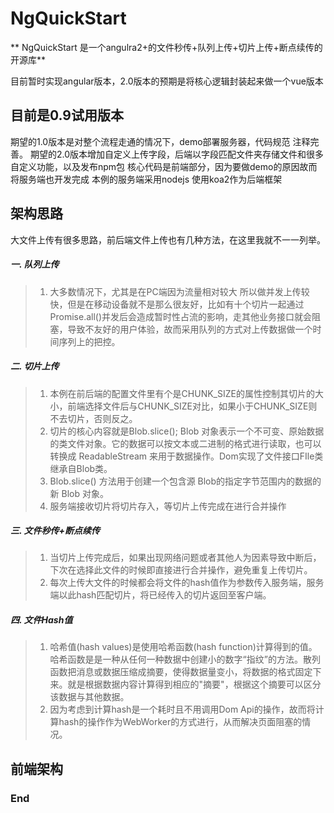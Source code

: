 # NgQuickStart

** NgQuickStart  是一个angulra2+的文件秒传+队列上传+切片上传+断点续传的开源库**

目前暂时实现angular版本，2.0版本的预期是将核心逻辑封装起来做一个vue版本


## 目前是0.9试用版本

期望的1.0版本是对整个流程走通的情况下，demo部署服务器，代码规范 注释完善。
期望的2.0版本增加自定义上传字段，后端以字段匹配文件夹存储文件和很多自定义功能，以及发布npm包
核心代码是前端部分，因为要做demo的原因故而将服务端也开发完成
本例的服务端采用nodejs 使用koa2作为后端框架

## 架构思路
大文件上传有很多思路，前后端文件上传也有几种方法，在这里我就不一一列举。
 ##### 一. 队列上传
>1. 大多数情况下，尤其是在PC端因为流量相对较大 所以做并发上传较快，但是在移动设备就不是那么很友好，比如有十个切片一起通过Promise.all()并发后会造成暂时性占流的影响，走其他业务接口就会阻塞，导致不友好的用户体验，故而采用队列的方式对上传数据做一个时间序列上的把控。 

 ##### 二. 切片上传
 >1. 本例在前后端的配置文件里有个是CHUNK_SIZE的属性控制其切片的大小，前端选择文件后与CHUNK_SIZE对比，如果小于CHUNK_SIZE则不去切片，否则反之。
 >2. 切片的核心内容就是Blob.slice(); Blob 对象表示一个不可变、原始数据的类文件对象。它的数据可以按文本或二进制的格式进行读取，也可以转换成 ReadableStream 来用于数据操作。Dom实现了文件接口FIle类继承自Blob类。
 >3. Blob.slice() 方法用于创建一个包含源 Blob的指定字节范围内的数据的新 Blob 对象。
 >4. 服务端接收切片将切片存入，等切片上传完成在进行合并操作

  ##### 三. 文件秒传+断点续传
>1. 当切片上传完成后，如果出现网络问题或者其他人为因素导致中断后，下次在选择此文件的时候即直接进行合并操作，避免重复上传切片。
>2. 每次上传大文件的时候都会将文件的hash值作为参数传入服务端，服务端以此hash匹配切片，将已经传入的切片返回至客户端。

 ##### 四. 文件Hash值
>1. 哈希值(hash values)是使用哈希函数(hash function)计算得到的值。哈希函数是是一种从任何一种数据中创建小的数字“指纹”的方法。散列函数把消息或数据压缩成摘要，使得数据量变小，将数据的格式固定下来。就是根据数据内容计算得到相应的"摘要"，根据这个摘要可以区分该数据与其他数据。
>2. 因为考虑到计算hash是一个耗时且不用调用Dom Api的操作，故而将计算hash的操作作为WebWorker的方式进行，从而解决页面阻塞的情况。

## 前端架构

### End